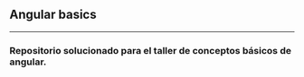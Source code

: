## Angular basics
----------
### Repositorio solucionado para el taller de conceptos básicos de angular.
